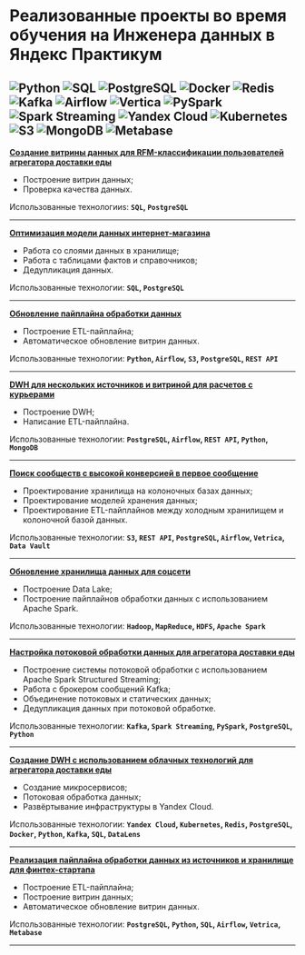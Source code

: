 # **Реализованные проекты во время обучения на Инженера данных в Яндекс Практикум**

![Python](https://img.shields.io/badge/-Python-blue)
![SQL](https://img.shields.io/badge/-SQL-pink)
![PostgreSQL](https://img.shields.io/badge/-PostgreSQL-salad)
![Docker](https://img.shields.io/badge/-Docker-blue)
![Redis](https://img.shields.io/badge/-Redis-red)
![Kafka](https://img.shields.io/badge/-Kafka-black)
![Airflow](https://img.shields.io/badge/-Airflow-orange)
![Vertica](https://img.shields.io/badge/-Vertica-grey)
![PySpark](https://img.shields.io/badge/-PySpark-green)
![Spark Streaming](https://img.shields.io/badge/-Spark_Streaming-orange)
![Yandex Cloud](https://img.shields.io/badge/-Yandex_Cloud-white)
![Kubernetes](https://img.shields.io/badge/-Kubernetes-blue)
![S3](https://img.shields.io/badge/-S3-orange)
![MongoDB](https://img.shields.io/badge/-MongoDB-yellow)
![Metabase](https://img.shields.io/badge/-Metabase-white)
----------------------------------------------------------------

**[Создание витрины данных для RFM-классификации пользователей агрегатора доставки еды](https://github.com/xennen/DataEngineerYP/tree/main/1.%20%D0%A1%D0%BE%D0%B7%D0%B4%D0%B0%D0%BD%D0%B8%D0%B5%20%D0%B2%D0%B8%D1%82%D1%80%D0%B8%D0%BD%D1%8B%20%D0%B4%D0%B0%D0%BD%D0%BD%D1%8B%D1%85%20%D0%B4%D0%BB%D1%8F%20RFM-%D0%BA%D0%BB%D0%B0%D1%81%D1%81%D0%B8%D1%84%D0%B8%D0%BA%D0%B0%D1%86%D0%B8%D0%B8%20%D0%BF%D0%BE%D0%BB%D1%8C%D0%B7%D0%BE%D0%B2%D0%B0%D1%82%D0%B5%D0%BB%D0%B5%D0%B9%20%D0%B0%D0%B3%D1%80%D0%B5%D0%B3%D0%B0%D1%82%D0%BE%D1%80%D0%B0%20%D0%B4%D0%BE%D1%81%D1%82%D0%B0%D0%B2%D0%BA%D0%B8%20%D0%B5%D0%B4%D1%8B)**
- Построение витрин данных;
- Проверка качества данных.

Использованные технологииs: **`SQL`, `PostgreSQL`**

----------------------------------------------------------------

**[Оптимизация модели данных интернет-магазина](https://github.com/xennen/DataEngineerYP/tree/main/2.%20%D0%9E%D0%BF%D1%82%D0%B8%D0%BC%D0%B8%D0%B7%D0%B0%D1%86%D0%B8%D1%8F%20%D0%BC%D0%BE%D0%B4%D0%B5%D0%BB%D0%B8%20%D0%B4%D0%B0%D0%BD%D0%BD%D1%8B%D1%85%20%D0%B8%D0%BD%D1%82%D0%B5%D1%80%D0%BD%D0%B5%D1%82-%D0%BC%D0%B0%D0%B3%D0%B0%D0%B7%D0%B8%D0%BD%D0%B0)**
- Работа со слоями данных в хранилище; 
- Работа с таблицами фактов и справочников; 
- Дедупликация данных.

Использованные технологии: **`SQL`, `PostgreSQL`**

----------------------------------------------------------------

**[Обновление пайплайна обработки данных ](https://github.com/xennen/DataEngineerYP/tree/main/3.%20%D0%9E%D0%B1%D0%BD%D0%BE%D0%B2%D0%BB%D0%B5%D0%BD%D0%B8%D0%B5%20%D0%BF%D0%B0%D0%B9%D0%BF%D0%BB%D0%B0%D0%B9%D0%BD%D0%B0%20%D0%BE%D0%B1%D1%80%D0%B0%D0%B1%D0%BE%D1%82%D0%BA%D0%B8%20%D0%B4%D0%B0%D0%BD%D0%BD%D1%8B%D1%85)**
- Построение ETL-пайплайна;
- Автоматическое обновление витрин данных.

Использованные технологии: **`Python`, `Airflow`, `S3`, `PostgreSQL`, `REST API`**

----------------------------------------------------------------

**[DWH для нескольких источников и витриной для расчетов с курьерами](https://github.com/xennen/DataEngineerYP/tree/main/4.%20DWH%20%D0%B4%D0%BB%D1%8F%20%D0%BD%D0%B5%D1%81%D0%BA%D0%BE%D0%BB%D1%8C%D0%BA%D0%B8%D1%85%20%D0%B8%D1%81%D1%82%D0%BE%D1%87%D0%BD%D0%B8%D0%BA%D0%BE%D0%B2%20%D0%B8%20%D0%B2%D0%B8%D1%82%D1%80%D0%B8%D0%BD%D0%BE%D0%B9%20%D0%B4%D0%BB%D1%8F%20%D1%80%D0%B0%D1%81%D1%87%D0%B5%D1%82%D0%BE%D0%B2%20%D1%81%20%D0%BA%D1%83%D1%80%D1%8C%D0%B5%D1%80%D0%B0%D0%BC%D0%B8)**
- Построение DWH;
- Написание ETL-пайплайна.

Использованные технологии: **`PostgreSQL`, `Airflow`, `REST API`, `Python`, `MongoDB`**

----------------------------------------------------------------

**[Поиск сообществ с высокой конверсией в первое сообщение](https://github.com/xennen/DataEngineerYP/tree/main/5.%20%D0%9F%D0%BE%D0%B8%D1%81%D0%BA%20%D1%81%D0%BE%D0%BE%D0%B1%D1%89%D0%B5%D1%81%D1%82%D0%B2%20%D1%81%20%D0%B2%D1%8B%D1%81%D0%BE%D0%BA%D0%BE%D0%B9%20%D0%BA%D0%BE%D0%BD%D0%B2%D0%B5%D1%80%D1%81%D0%B8%D0%B5%D0%B9%20%D0%B2%20%D0%BF%D0%B5%D1%80%D0%B2%D0%BE%D0%B5%20%D1%81%D0%BE%D0%BE%D0%B1%D1%89%D0%B5%D0%BD%D0%B8%D0%B5)**
- Проектирование хранилища на колоночных базах данных;
- Проектирование моделей хранения данных;
- Проектирование ETL-пайплайнов между холодным хранилищем и колоночной базой данных.

Использованные технологии: **`S3`, `REST API`, `PostgreSQL`, `Airflow`, `Vetrica`, `Data Vault`**

----------------------------------------------------------------

**[Обновление хранилища данных для соцсети](https://github.com/xennen/DataEngineerYP/tree/main/6.%20%D0%9E%D0%B1%D0%BD%D0%BE%D0%B2%D0%BB%D0%B5%D0%BD%D0%B8%D0%B5%20%D1%85%D1%80%D0%B0%D0%BD%D0%B8%D0%BB%D0%B8%D1%89%D0%B0%20%D0%B4%D0%B0%D0%BD%D0%BD%D1%8B%D1%85%20%D0%B4%D0%BB%D1%8F%20%D1%81%D0%BE%D1%86%D1%81%D0%B5%D1%82%D0%B8)**
- Построение Data Lake;
- Построение пайплайнов обработки данных с использованием Apache Spark.

Использованные технологии: **`Hadoop`, `MapReduce`, `HDFS`, `Apache Spark`**

----------------------------------------------------------------

**[Настройка потоковой обработки данных для агрегатора доставки еды](https://github.com/xennen/DataEngineerYP/tree/main/7.%20%D0%9D%D0%B0%D1%81%D1%82%D1%80%D0%BE%D0%B9%D0%BA%D0%B0%20%D0%BF%D0%BE%D1%82%D0%BE%D0%BA%D0%BE%D0%B2%D0%BE%D0%B9%20%D0%BE%D0%B1%D1%80%D0%B0%D0%B1%D0%BE%D1%82%D0%BA%D0%B8%20%D0%B4%D0%B0%D0%BD%D0%BD%D1%8B%D1%85%20%D0%B4%D0%BB%D1%8F%20%D0%B0%D0%B3%D1%80%D0%B5%D0%B3%D0%B0%D1%82%D0%BE%D1%80%D0%B0%20%D0%B4%D0%BE%D1%81%D1%82%D0%B0%D0%B2%D0%BA%D0%B8%20%D0%B5%D0%B4%D1%8B)**
- Построение системы потоковой обработки с использованием Apache Spark Structured Streaming;
- Работа с брокером сообщений Kafka; 
- Объединение потоковых и статических данных;
- Дедупликация данных при потоковой обработке.

Использованные технологии: **`Kafka`, `Spark Streaming`, `PySpark`, `PostgreSQL`, `Python`**

----------------------------------------------------------------

**[Создание DWH с использованием облачных технологий для агрегатора доставки еды](https://github.com/xennen/DataEngineerYP/tree/main/8.%20%D0%A1%D0%BE%D0%B7%D0%B4%D0%B0%D0%BD%D0%B8%D0%B5%20DWH%20%D1%81%20%D0%B8%D1%81%D0%BF%D0%BE%D0%BB%D1%8C%D0%B7%D0%BE%D0%B2%D0%B0%D0%BD%D0%B8%D0%B5%D0%BC%20%D0%BE%D0%B1%D0%BB%D0%B0%D1%87%D0%BD%D1%8B%D1%85%20%D1%82%D0%B5%D1%85%D0%BD%D0%BE%D0%BB%D0%BE%D0%B3%D0%B8%D0%B9%20%D0%B4%D0%BB%D1%8F%20%D0%B0%D0%B3%D1%80%D0%B5%D0%B3%D0%B0%D1%82%D0%BE%D1%80%D0%B0%20%D0%B4%D0%BE%D1%81%D1%82%D0%B0%D0%B2%D0%BA%D0%B8%20%D0%B5%D0%B4%D1%8B)**
- Создание микросервисов;
- Потоковая обработка данных;
- Развёртывание инфраструктуры в Yandex Cloud.

Использованные технологии: **`Yandex Cloud`, `Kubernetes`, `Redis`, `PostgreSQL`, `Docker`, `Python`, `Kafka`, `SQL`, `DataLens`**

----------------------------------------------------------------

**[Реализация пайплайна обработки данных из источников и хранилище для финтех-стартапа](https://github.com/xennen/DataEngineerYP/tree/main/9.%20%D0%A0%D0%B5%D0%B0%D0%BB%D0%B8%D0%B7%D0%B0%D1%86%D0%B8%D1%8F%20%D0%BF%D0%B0%D0%B9%D0%BF%D0%BB%D0%B0%D0%B9%D0%BD%D0%B0%20%D0%BE%D0%B1%D1%80%D0%B0%D0%B1%D0%BE%D1%82%D0%BA%D0%B8%20%D0%B4%D0%B0%D0%BD%D0%BD%D1%8B%D1%85%20%D0%B8%D0%B7%20%D0%B8%D1%81%D1%82%D0%BE%D1%87%D0%BD%D0%B8%D0%BA%D0%BE%D0%B2%20%D0%B8%20%D1%85%D1%80%D0%B0%D0%BD%D0%B8%D0%BB%D0%B8%D1%89%D0%B5%20%D0%B4%D0%BB%D1%8F%20%D1%84%D0%B8%D0%BD%D1%82%D0%B5%D1%85-%D1%81%D1%82%D0%B0%D1%80%D1%82%D0%B0%D0%BF%D0%B0)**
- Построение ETL-пайплайна;
- Построение витрин данных;
- Автоматическое обновление витрин данных.

Использованные технологии: **`PostgreSQL`, `Python`, `SQL`, `Airflow`, `Vetrica`, `Metabase`**

----------------------------------------------------------------
